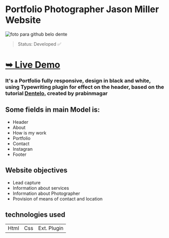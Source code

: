 # Portfolio Photographer Jason Miller Website 
![foto para github belo dente](https://github.com/guicunhadev/Dentista_site/assets/103011349/2f3d301b-825b-412e-b137-02668adb1296)
> Status: Developed ✅
# <a href="https://guicunhadev.github.io/Fotografo-site/"  target="_blank"><strong>➥ Live Demo</strong></a>

 ### It's a Portfolio fully responsive, design in black and white, using Typewriting plugin for effect on the header, based on the tutorial <a href="https://github.com/prabinmagar/photographer-portfolio-site-html-css">Dentelo.</a> created by prabinmagar


 ## Some fields in main Model is:

+ Header
+ About
+ How is my work
+ Portfolio
+ Contact
+ Instagran
+ Footer

## Website objectives
+  Lead capture
+  Information about services
+  Information about Photographer
+  Provision of means of contact and location

## technologies used
<table>
 <tr>
  <td>Html</td>
  <td>Css</td>
  <td>Ext. Plugin</td>
 </tr>
</table>

